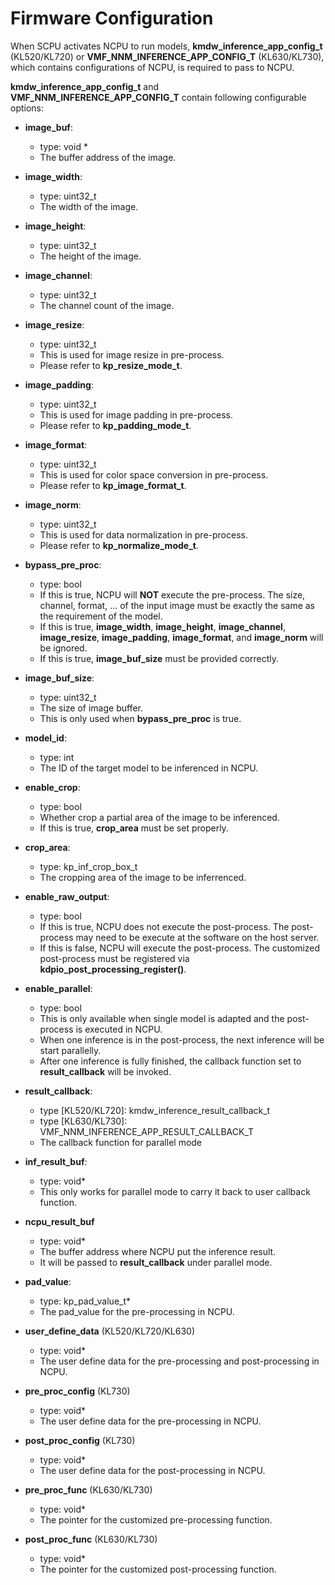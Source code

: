 # Firmware Configuration

When SCPU activates NCPU to run models, **kmdw_inference_app_config_t** (KL520/KL720) or **VMF_NNM_INFERENCE_APP_CONFIG_T** (KL630/KL730), which contains configurations of NCPU, is required to pass to NCPU.

**kmdw_inference_app_config_t** and **VMF_NNM_INFERENCE_APP_CONFIG_T** contain following configurable options:

- **image_buf**:
    - type: void *
    - The buffer address of the image.

- **image_width**:
    - type: uint32_t
    - The width of the image.

- **image_height**:
    - type: uint32_t
    - The height of the image.

- **image_channel**:
    - type: uint32_t
    - The channel count of the image.

- **image_resize**:
    - type: uint32_t
    - This is used for image resize in pre-process.
    - Please refer to **kp_resize_mode_t**.

- **image_padding**:
    - type: uint32_t
    - This is used for image padding in pre-process.
    - Please refer to **kp_padding_mode_t**.

- **image_format**:
    - type: uint32_t
    - This is used for color space conversion in pre-process.
    - Please refer to **kp_image_format_t**.

- **image_norm**:
    - type: uint32_t
    - This is used for data normalization in pre-process.
    - Please refer to **kp_normalize_mode_t**.

- **bypass_pre_proc**:
    - type: bool
    - If this is true, NCPU will **NOT** execute the pre-process. The size, channel, format, ... of the input image must be exactly the same as the requirement of the model.
    - If this is true, **image_width**, **image_height**, **image_channel**, **image_resize**, **image_padding**, **image_format**, and **image_norm** will be ignored.
    - If this is true, **image_buf_size** must be provided correctly.

- **image_buf_size**:
    - type: uint32_t
    - The size of image buffer.
    - This is only used when **bypass_pre_proc** is true.

- **model_id**:
    - type: int
    - The ID of the target model to be inferenced in NCPU.

- **enable_crop**:
    - type: bool
    - Whether crop a partial area of the image to be inferenced.
    - If this is true, **crop_area** must be set properly.

- **crop_area**:
    - type: kp_inf_crop_box_t
    - The cropping area of the image to be inferrenced.

- **enable_raw_output**:
    - type: bool
    - If this is true, NCPU does not execute the post-process. The post-process may need to be execute at the software on the host server.
    - If this is false, NCPU will execute the post-process. The customized post-process must be registered via **kdpio_post_processing_register()**.

- **enable_parallel**:
    - type: bool
    - This is only available when single model is adapted and the post-process is executed in NCPU.
    - When one inference is in the post-process, the next inference will be start parallelly.
    - After one inference is fully finished, the callback function set to **result_callback** will be invoked.

-  **result_callback**:
    - type [KL520/KL720]: kmdw_inference_result_callback_t
    - type [KL630/KL730]: VMF_NNM_INFERENCE_APP_RESULT_CALLBACK_T
    - The callback function for parallel mode

-  **inf_result_buf**:
    - type: void*
    - This only works for parallel mode to carry it back to user callback function.

- **ncpu_result_buf**
    - type: void*
    - The buffer address where NCPU put the inference result.
    - It will be passed to **result_callback** under parallel mode.

- **pad_value**:
    - type: kp_pad_value_t*
    - The pad_value for the pre-processing in NCPU.

- **user_define_data** (KL520/KL720/KL630)
    - type: void*
    - The user define data for the pre-processing and post-processing in NCPU.

- **pre_proc_config** (KL730)
    - type: void*
    - The user define data for the pre-processing in NCPU.

- **post_proc_config** (KL730)
    - type: void*
    - The user define data for the post-processing in NCPU.

- **pre_proc_func** (KL630/KL730)
    - type: void*
    - The pointer for the customized pre-processing function.

- **post_proc_func** (KL630/KL730)
    - type: void*
    - The pointer for the customized post-processing function.
